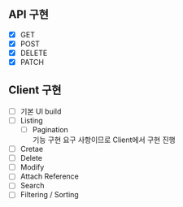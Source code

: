 ## API 구현

* [x] GET
* [x] POST
* [x] DELETE
* [x] PATCH

## Client 구현

* [ ] 기본 UI build
* [ ] Listing
  * [ ] Pagination <br>
      기능 구현 요구 사항이므로 Client에서 구현 진행
* [ ] Cretae
* [ ] Delete
* [ ] Modify
* [ ] Attach Reference
* [ ] Search
* [ ] Filtering / Sorting
